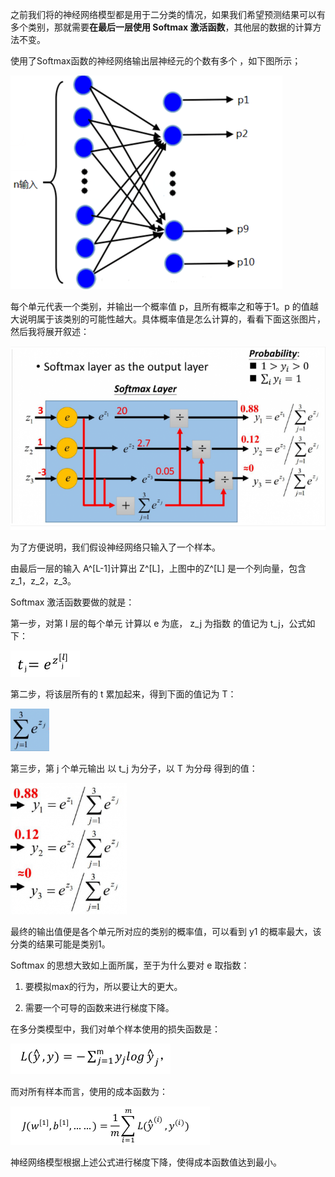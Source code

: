 之前我们将的神经网络模型都是用于二分类的情况，如果我们希望预测结果可以有多个类别，那就需要**在最后一层使用 Softmax 激活函数**，其他层的数据的计算方法不变。

使用了Softmax函数的神经网络输出层神经元的个数有多个 ，如下图所示；

![img](assets/0db85c38b12846ccbdd5278648456a01.png)

每个单元代表一个类别，并输出一个概率值 p，且所有概率之和等于1。p 的值越大说明属于该类别的可能性越大。具体概率值是怎么计算的，看看下面这张图片，然后我将展开叙述：

![img](assets/3.png)

为了方便说明，我们假设神经网络只输入了一个样本。

由最后一层的输入 A^[L-1]计算出 Z^[L]，上图中的Z^[L] 是一个列向量，包含z_1，z_2，z_3。

Softmax 激活函数要做的就是：

第一步，对第 l 层的每个单元 计算以 e 为底， z_j 为指数  的值记为 t\_j，公式如下：

![1548553894959](assets/1548553894959.png)

第二步，将该层所有的 t 累加起来，得到下面的值记为 T：

![1548553638278](assets/1548553638278.png)

第三步，第 j 个单元输出   以 t_j 为分子，以 T 为分母  得到的值：

![1548553799685](assets/1548553799685.png)

最终的输出值便是各个单元所对应的类别的概率值，可以看到 y1 的概率最大，该分类的结果可能是类别1。

Softmax 的思想大致如上面所属，至于为什么要对 e 取指数：

1. 要模拟max的行为，所以要让大的更大。

2. 需要一个可导的函数来进行梯度下降。



在多分类模型中，我们对单个样本使用的损失函数是：

![1548554454881](assets/1548554454881.png)

而对所有样本而言，使用的成本函数为：

![1548554505830](assets/1548554505830.png)

神经网络模型根据上述公式进行梯度下降，使得成本函数值达到最小。